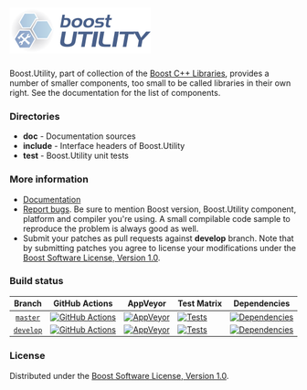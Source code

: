 # ![Boost.Utility](doc/logo.png)

Boost.Utility, part of collection of the [Boost C++ Libraries](https://github.com/boostorg), provides a number of smaller components, too small to be called libraries in their own right. See the documentation for the list of components.

### Directories

* **doc** - Documentation sources
* **include** - Interface headers of Boost.Utility
* **test** - Boost.Utility unit tests

### More information

* [Documentation](https://boost.org/libs/utility)
* [Report bugs](https://github.com/boostorg/utility/issues/new). Be sure to mention Boost version, Boost.Utility component, platform and compiler you're using. A small compilable code sample to reproduce the problem is always good as well.
* Submit your patches as pull requests against **develop** branch. Note that by submitting patches you agree to license your modifications under the [Boost Software License, Version 1.0](https://www.boost.org/LICENSE_1_0.txt).

### Build status

Branch          | GitHub Actions | AppVeyor | Test Matrix | Dependencies |
:-------------: | -------------- | -------- | ----------- | ------------ |
[`master`](https://github.com/boostorg/utility/tree/master) | [![GitHub Actions](https://github.com/boostorg/utility/actions/workflows/ci.yml/badge.svg?branch=master)](https://github.com/boostorg/utility/actions?query=branch%3Amaster) | [![AppVeyor](https://ci.appveyor.com/api/projects/status/g09ehuy2o6aq42th?svg=true)](https://ci.appveyor.com/project/Lastique/utility/branch/master) | [![Tests](https://img.shields.io/badge/matrix-master-brightgreen.svg)](http://www.boost.org/development/tests/master/developer/utility.html) | [![Dependencies](https://img.shields.io/badge/deps-master-brightgreen.svg)](https://pdimov.github.io/boostdep-report/master/utility.html)
[`develop`](https://github.com/boostorg/utility/tree/develop) | [![GitHub Actions](https://github.com/boostorg/utility/actions/workflows/ci.yml/badge.svg?branch=develop)](https://github.com/boostorg/utility/actions?query=branch%3Adevelop) | [![AppVeyor](https://ci.appveyor.com/api/projects/status/g09ehuy2o6aq42th/branch/develop?svg=true)](https://ci.appveyor.com/project/Lastique/utility/branch/develop) | [![Tests](https://img.shields.io/badge/matrix-develop-brightgreen.svg)](http://www.boost.org/development/tests/develop/developer/utility.html) | [![Dependencies](https://img.shields.io/badge/deps-develop-brightgreen.svg)](https://pdimov.github.io/boostdep-report/develop/utility.html)

### License

Distributed under the [Boost Software License, Version 1.0](https://www.boost.org/LICENSE_1_0.txt).
